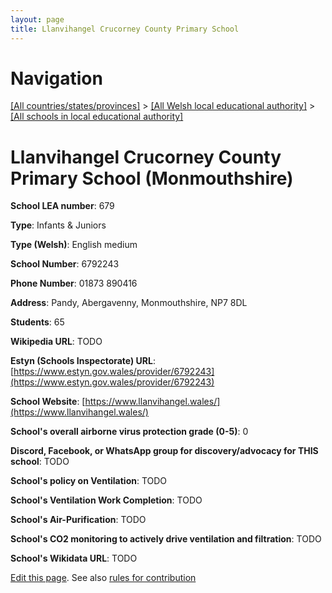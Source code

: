 ```yaml
---
layout: page
title: Llanvihangel Crucorney County Primary School
---
```

# Navigation

[[All countries/states/provinces]](../../..) > [[All Welsh local educational authority]](../..) > [[All schools in local educational authority]](..)

# Llanvihangel Crucorney County Primary School (Monmouthshire)

**School LEA number**: 679

**Type**: Infants & Juniors

**Type (Welsh)**: English medium

**School Number**: 6792243

**Phone Number**: 01873 890416

**Address**: Pandy, Abergavenny, Monmouthshire, NP7 8DL

**Students**: 65

**Wikipedia URL**: TODO

**Estyn (Schools Inspectorate) URL**: [https://www.estyn.gov.wales/provider/6792243](https://www.estyn.gov.wales/provider/6792243)

**School Website**: [https://www.llanvihangel.wales/](https://www.llanvihangel.wales/)

**School's overall airborne virus protection grade (0-5)**: 0

**Discord, Facebook, or WhatsApp group for discovery/advocacy for THIS school**: TODO

**School's policy on Ventilation**: TODO

**School's Ventilation Work Completion**: TODO

**School's Air-Purification**: TODO

**School's CO2 monitoring to actively drive ventilation and filtration**: TODO

**School's Wikidata URL**: TODO




[Edit this page](https://github.com/VentilationProject/Wales/edit/prif/./Monmouthshire/Llanvihangel_Crucorney_County_Primary_School.md). See also [rules for contribution](../../../contribution-rules/)